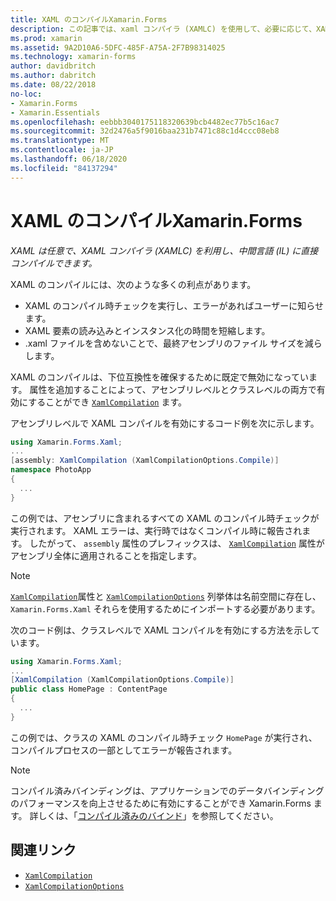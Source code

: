 ```yaml
---
title: XAML のコンパイルXamarin.Forms
description: この記事では、xaml コンパイラ (XAMLC) を使用して、必要に応じて、XAML を中間言語 (IL) に直接コンパイルする方法について説明し Xamarin.Forms ます。
ms.prod: xamarin
ms.assetid: 9A2D10A6-5DFC-485F-A75A-2F7B98314025
ms.technology: xamarin-forms
author: davidbritch
ms.author: dabritch
ms.date: 08/22/2018
no-loc:
- Xamarin.Forms
- Xamarin.Essentials
ms.openlocfilehash: eebbb3040175118320639bcb4482ec77b5c16ac7
ms.sourcegitcommit: 32d2476a5f9016baa231b7471c88c1d4ccc08eb8
ms.translationtype: MT
ms.contentlocale: ja-JP
ms.lasthandoff: 06/18/2020
ms.locfileid: "84137294"
---
```

# <a name="xaml-compilation-in-xamarinforms"></a>XAML のコンパイルXamarin.Forms

_XAML は任意で、XAML コンパイラ (XAMLC) を利用し、中間言語 (IL) に直接コンパイルできます。_

XAML のコンパイルには、次のような多くの利点があります。

- XAML のコンパイル時チェックを実行し、エラーがあればユーザーに知らせます。
- XAML 要素の読み込みとインスタンス化の時間を短縮します。
- .xaml ファイルを含めないことで、最終アセンブリのファイル サイズを減らします。

XAML のコンパイルは、下位互換性を確保するために既定で無効になっています。 属性を追加することによって、アセンブリレベルとクラスレベルの両方で有効にすることができ [`XamlCompilation`](xref:Xamarin.Forms.Xaml.XamlCompilationAttribute) ます。

アセンブリレベルで XAML コンパイルを有効にするコード例を次に示します。

```csharp
using Xamarin.Forms.Xaml;
...
[assembly: XamlCompilation (XamlCompilationOptions.Compile)]
namespace PhotoApp
{
  ...
}
```

この例では、アセンブリに含まれるすべての XAML のコンパイル時チェックが実行されます。 XAML エラーは、実行時ではなくコンパイル時に報告されます。 したがって、 `assembly` 属性のプレフィックスは、 [`XamlCompilation`](xref:Xamarin.Forms.Xaml.XamlCompilationAttribute) 属性がアセンブリ全体に適用されることを指定します。

> [!NOTE]
> [`XamlCompilation`](xref:Xamarin.Forms.Xaml.XamlCompilationAttribute)属性と [`XamlCompilationOptions`](xref:Xamarin.Forms.Xaml.XamlCompilationOptions) 列挙体は名前空間に存在し、 `Xamarin.Forms.Xaml` それらを使用するためにインポートする必要があります。

次のコード例は、クラスレベルで XAML コンパイルを有効にする方法を示しています。

```csharp
using Xamarin.Forms.Xaml;
...
[XamlCompilation (XamlCompilationOptions.Compile)]
public class HomePage : ContentPage
{
  ...
}
```

この例では、クラスの XAML のコンパイル時チェック `HomePage` が実行され、コンパイルプロセスの一部としてエラーが報告されます。

> [!NOTE]
> コンパイル済みバインディングは、アプリケーションでのデータバインディングのパフォーマンスを向上させるために有効にすることができ Xamarin.Forms ます。 詳しくは、「[コンパイル済みのバインド](~/xamarin-forms/app-fundamentals/data-binding/compiled-bindings.md)」を参照してください。

## <a name="related-links"></a>関連リンク

- [`XamlCompilation`](xref:Xamarin.Forms.Xaml.XamlCompilationAttribute)
- [`XamlCompilationOptions`](xref:Xamarin.Forms.Xaml.XamlCompilationOptions)
